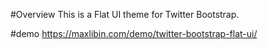 #Overview
This is a Flat UI theme for Twitter Bootstrap.

#demo 
https://maxlibin.com/demo/twitter-bootstrap-flat-ui/
